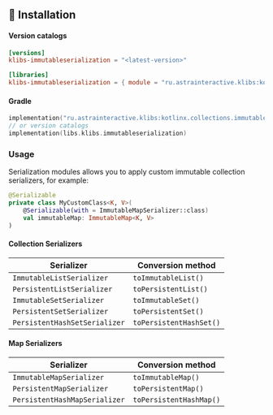 
## 🚀 Installation

#### Version catalogs

```toml
[versions]
klibs-immutableserialization = "<latest-version>"

[libraries]
klibs-immutableserialization = { module = "ru.astrainteractive.klibs:kotlinx.collections.immutable.serialization", version.ref = "klibs-immutableserialization" }
```

#### Gradle

```kotlin
implementation("ru.astrainteractive.klibs:kotlinx.collections.immutable.serialization:<version>")
// or version catalogs
implementation(libs.klibs.immutableserialization)
```


### Usage

Serialization modules allows you to apply custom immutable collection serializers, for example:

```kotlin
@Serializable
private class MyCustomClass<K, V>(
    @Serializable(with = ImmutableMapSerializer::class)
    val immutableMap: ImmutableMap<K, V>
)
```

#### Collection Serializers

| Serializer                    | Conversion method       
|-------------------------------|------------------------- 
| `ImmutableListSerializer`     | `toImmutableList()`     | 
| `PersistentListSerializer`    | `toPersistentList()`    | 
| `ImmutableSetSerializer`      | `toImmutableSet()`      | 
| `PersistentSetSerializer`     | `toPersistentSet()`     | 
| `PersistentHashSetSerializer` | `toPersistentHashSet()` | 

#### Map Serializers

| Serializer                    | Conversion method       
|-------------------------------|------------------------- 
| `ImmutableMapSerializer`      | `toImmutableMap()`      | 
| `PersistentMapSerializer`     | `toPersistentMap()`     | 
| `PersistentHashMapSerializer` | `toPersistentHashMap()` | 

